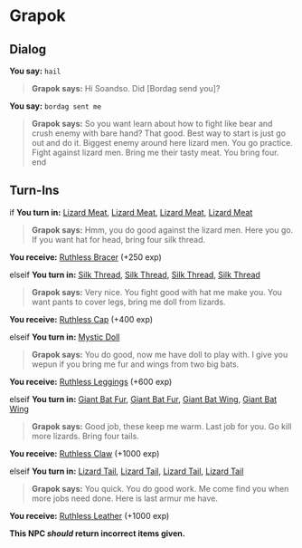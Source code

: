 # Grapok
## Dialog

**You say:** `hail`



>**Grapok says:** Hi Soandso. Did [Bordag send you]?

**You say:** `bordag sent me`



>**Grapok says:** So you want learn about how to fight like bear and crush enemy with bare hand? That good. Best way to start is just go out and do it. Biggest enemy around here lizard men. You go practice. Fight against lizard men. Bring me their tasty meat. You bring four.
end

## Turn-Ins





if **You turn in:** [Lizard Meat](/item/13410), [Lizard Meat](/item/13410), [Lizard Meat](/item/13410), [Lizard Meat](/item/13410)


>**Grapok says:** Hmm, you do good against the lizard men. Here you go. If you want hat for head, bring four silk thread.


 **You receive:**  [Ruthless Bracer](/item/7375) (+250 exp)

elseif **You turn in:** [Silk Thread](/item/16486), [Silk Thread](/item/16486), [Silk Thread](/item/16486), [Silk Thread](/item/16486)


>**Grapok says:** Very nice. You fight good with hat me make you. You want pants to cover legs, bring me doll from lizards.


 **You receive:**  [Ruthless Cap](/item/7376) (+400 exp)

elseif **You turn in:** [Mystic Doll](/item/13367)


>**Grapok says:** You do good, now me have doll to play with. I give you wepun if you bring me fur and wings from two big bats.


 **You receive:**  [Ruthless Leggings](/item/7377) (+600 exp)

elseif **You turn in:** [Giant Bat Fur](/item/13061), [Giant Bat Fur](/item/13061), [Giant Bat Wing](/item/13062), [Giant Bat Wing](/item/13062)


>**Grapok says:** Good job, these keep me warm. Last job for you. Go kill more lizards. Bring four tails.


 **You receive:**  [Ruthless Claw](/item/7378) (+1000 exp)

elseif **You turn in:** [Lizard Tail](/item/13354), [Lizard Tail](/item/13354), [Lizard Tail](/item/13354), [Lizard Tail](/item/13354)


>**Grapok says:** You quick. You do good work. Me come find you when more jobs need done. Here is last armur me have.


 **You receive:**  [Ruthless Leather](/item/7379) (+1000 exp)

**This NPC *should* return incorrect items given.**




